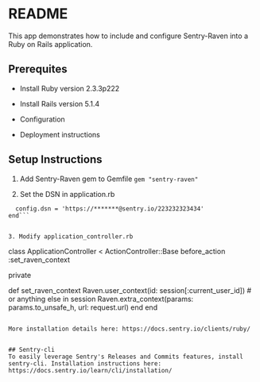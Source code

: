# README

This app demonstrates how to include and configure Sentry-Raven into a Ruby on Rails application. 


## Prerequites  

* Install Ruby version 2.3.3p222

* Install Rails version 5.1.4

* Configuration

* Deployment instructions



## Setup Instructions
1. Add Sentry-Raven gem to Gemfile
```gem "sentry-raven"```

2. Set the DSN in application.rb 
```Raven.configure do |config|
  config.dsn = 'https://*******@sentry.io/223232323434'
end```


3. Modify application_controller.rb 
``` 
class ApplicationController < ActionController::Base
  before_action :set_raven_context
  
  private 
  
  def set_raven_context
    Raven.user_context(id: session[:current_user_id]) # or anything else in session
    Raven.extra_context(params: params.to_unsafe_h, url: request.url)
  end
end
```

More installation details here: https://docs.sentry.io/clients/ruby/


## Sentry-cli
To easily leverage Sentry's Releases and Commits features, install sentry-cli. Installation instructions here: https://docs.sentry.io/learn/cli/installation/



